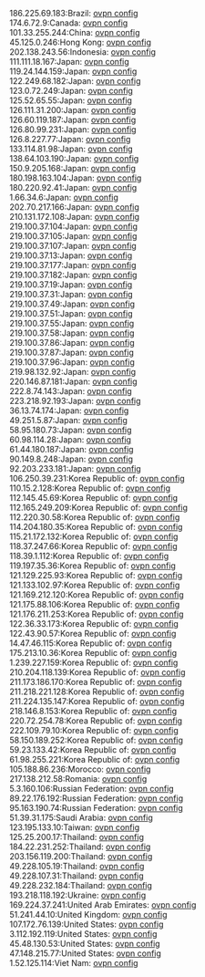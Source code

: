 186.225.69.183:Brazil: [ovpn config](vpn/186_225_69_183.ovpn)  
174.6.72.9:Canada: [ovpn config](vpn/174_6_72_9.ovpn)  
101.33.255.244:China: [ovpn config](vpn/101_33_255_244.ovpn)  
45.125.0.246:Hong Kong: [ovpn config](vpn/45_125_0_246.ovpn)  
202.138.243.56:Indonesia: [ovpn config](vpn/202_138_243_56.ovpn)  
111.111.18.167:Japan: [ovpn config](vpn/111_111_18_167.ovpn)  
119.24.144.159:Japan: [ovpn config](vpn/119_24_144_159.ovpn)  
122.249.68.182:Japan: [ovpn config](vpn/122_249_68_182.ovpn)  
123.0.72.249:Japan: [ovpn config](vpn/123_0_72_249.ovpn)  
125.52.65.55:Japan: [ovpn config](vpn/125_52_65_55.ovpn)  
126.111.31.200:Japan: [ovpn config](vpn/126_111_31_200.ovpn)  
126.60.119.187:Japan: [ovpn config](vpn/126_60_119_187.ovpn)  
126.80.99.231:Japan: [ovpn config](vpn/126_80_99_231.ovpn)  
126.8.227.77:Japan: [ovpn config](vpn/126_8_227_77.ovpn)  
133.114.81.98:Japan: [ovpn config](vpn/133_114_81_98.ovpn)  
138.64.103.190:Japan: [ovpn config](vpn/138_64_103_190.ovpn)  
150.9.205.168:Japan: [ovpn config](vpn/150_9_205_168.ovpn)  
180.198.163.104:Japan: [ovpn config](vpn/180_198_163_104.ovpn)  
180.220.92.41:Japan: [ovpn config](vpn/180_220_92_41.ovpn)  
1.66.34.6:Japan: [ovpn config](vpn/1_66_34_6.ovpn)  
202.70.217.166:Japan: [ovpn config](vpn/202_70_217_166.ovpn)  
210.131.172.108:Japan: [ovpn config](vpn/210_131_172_108.ovpn)  
219.100.37.104:Japan: [ovpn config](vpn/219_100_37_104.ovpn)  
219.100.37.105:Japan: [ovpn config](vpn/219_100_37_105.ovpn)  
219.100.37.107:Japan: [ovpn config](vpn/219_100_37_107.ovpn)  
219.100.37.13:Japan: [ovpn config](vpn/219_100_37_13.ovpn)  
219.100.37.177:Japan: [ovpn config](vpn/219_100_37_177.ovpn)  
219.100.37.182:Japan: [ovpn config](vpn/219_100_37_182.ovpn)  
219.100.37.19:Japan: [ovpn config](vpn/219_100_37_19.ovpn)  
219.100.37.31:Japan: [ovpn config](vpn/219_100_37_31.ovpn)  
219.100.37.49:Japan: [ovpn config](vpn/219_100_37_49.ovpn)  
219.100.37.51:Japan: [ovpn config](vpn/219_100_37_51.ovpn)  
219.100.37.55:Japan: [ovpn config](vpn/219_100_37_55.ovpn)  
219.100.37.58:Japan: [ovpn config](vpn/219_100_37_58.ovpn)  
219.100.37.86:Japan: [ovpn config](vpn/219_100_37_86.ovpn)  
219.100.37.87:Japan: [ovpn config](vpn/219_100_37_87.ovpn)  
219.100.37.96:Japan: [ovpn config](vpn/219_100_37_96.ovpn)  
219.98.132.92:Japan: [ovpn config](vpn/219_98_132_92.ovpn)  
220.146.87.181:Japan: [ovpn config](vpn/220_146_87_181.ovpn)  
222.8.74.143:Japan: [ovpn config](vpn/222_8_74_143.ovpn)  
223.218.92.193:Japan: [ovpn config](vpn/223_218_92_193.ovpn)  
36.13.74.174:Japan: [ovpn config](vpn/36_13_74_174.ovpn)  
49.251.5.87:Japan: [ovpn config](vpn/49_251_5_87.ovpn)  
58.95.180.73:Japan: [ovpn config](vpn/58_95_180_73.ovpn)  
60.98.114.28:Japan: [ovpn config](vpn/60_98_114_28.ovpn)  
61.44.180.187:Japan: [ovpn config](vpn/61_44_180_187.ovpn)  
90.149.8.248:Japan: [ovpn config](vpn/90_149_8_248.ovpn)  
92.203.233.181:Japan: [ovpn config](vpn/92_203_233_181.ovpn)  
106.250.39.231:Korea Republic of: [ovpn config](vpn/106_250_39_231.ovpn)  
110.15.2.128:Korea Republic of: [ovpn config](vpn/110_15_2_128.ovpn)  
112.145.45.69:Korea Republic of: [ovpn config](vpn/112_145_45_69.ovpn)  
112.165.249.209:Korea Republic of: [ovpn config](vpn/112_165_249_209.ovpn)  
112.220.30.58:Korea Republic of: [ovpn config](vpn/112_220_30_58.ovpn)  
114.204.180.35:Korea Republic of: [ovpn config](vpn/114_204_180_35.ovpn)  
115.21.172.132:Korea Republic of: [ovpn config](vpn/115_21_172_132.ovpn)  
118.37.247.66:Korea Republic of: [ovpn config](vpn/118_37_247_66.ovpn)  
118.39.1.112:Korea Republic of: [ovpn config](vpn/118_39_1_112.ovpn)  
119.197.35.36:Korea Republic of: [ovpn config](vpn/119_197_35_36.ovpn)  
121.129.225.93:Korea Republic of: [ovpn config](vpn/121_129_225_93.ovpn)  
121.133.102.97:Korea Republic of: [ovpn config](vpn/121_133_102_97.ovpn)  
121.169.212.120:Korea Republic of: [ovpn config](vpn/121_169_212_120.ovpn)  
121.175.88.106:Korea Republic of: [ovpn config](vpn/121_175_88_106.ovpn)  
121.176.211.253:Korea Republic of: [ovpn config](vpn/121_176_211_253.ovpn)  
122.36.33.173:Korea Republic of: [ovpn config](vpn/122_36_33_173.ovpn)  
122.43.90.57:Korea Republic of: [ovpn config](vpn/122_43_90_57.ovpn)  
14.47.46.115:Korea Republic of: [ovpn config](vpn/14_47_46_115.ovpn)  
175.213.10.36:Korea Republic of: [ovpn config](vpn/175_213_10_36.ovpn)  
1.239.227.159:Korea Republic of: [ovpn config](vpn/1_239_227_159.ovpn)  
210.204.118.139:Korea Republic of: [ovpn config](vpn/210_204_118_139.ovpn)  
211.173.186.170:Korea Republic of: [ovpn config](vpn/211_173_186_170.ovpn)  
211.218.221.128:Korea Republic of: [ovpn config](vpn/211_218_221_128.ovpn)  
211.224.135.147:Korea Republic of: [ovpn config](vpn/211_224_135_147.ovpn)  
218.146.8.153:Korea Republic of: [ovpn config](vpn/218_146_8_153.ovpn)  
220.72.254.78:Korea Republic of: [ovpn config](vpn/220_72_254_78.ovpn)  
222.109.79.10:Korea Republic of: [ovpn config](vpn/222_109_79_10.ovpn)  
58.150.189.252:Korea Republic of: [ovpn config](vpn/58_150_189_252.ovpn)  
59.23.133.42:Korea Republic of: [ovpn config](vpn/59_23_133_42.ovpn)  
61.98.255.221:Korea Republic of: [ovpn config](vpn/61_98_255_221.ovpn)  
105.188.86.236:Morocco: [ovpn config](vpn/105_188_86_236.ovpn)  
217.138.212.58:Romania: [ovpn config](vpn/217_138_212_58.ovpn)  
5.3.160.106:Russian Federation: [ovpn config](vpn/5_3_160_106.ovpn)  
89.22.176.192:Russian Federation: [ovpn config](vpn/89_22_176_192.ovpn)  
95.163.190.74:Russian Federation: [ovpn config](vpn/95_163_190_74.ovpn)  
51.39.31.175:Saudi Arabia: [ovpn config](vpn/51_39_31_175.ovpn)  
123.195.133.10:Taiwan: [ovpn config](vpn/123_195_133_10.ovpn)  
125.25.200.17:Thailand: [ovpn config](vpn/125_25_200_17.ovpn)  
184.22.231.252:Thailand: [ovpn config](vpn/184_22_231_252.ovpn)  
203.156.119.200:Thailand: [ovpn config](vpn/203_156_119_200.ovpn)  
49.228.105.19:Thailand: [ovpn config](vpn/49_228_105_19.ovpn)  
49.228.107.31:Thailand: [ovpn config](vpn/49_228_107_31.ovpn)  
49.228.232.184:Thailand: [ovpn config](vpn/49_228_232_184.ovpn)  
193.218.118.192:Ukraine: [ovpn config](vpn/193_218_118_192.ovpn)  
169.224.37.241:United Arab Emirates: [ovpn config](vpn/169_224_37_241.ovpn)  
51.241.44.10:United Kingdom: [ovpn config](vpn/51_241_44_10.ovpn)  
107.172.76.139:United States: [ovpn config](vpn/107_172_76_139.ovpn)  
3.112.192.119:United States: [ovpn config](vpn/3_112_192_119.ovpn)  
45.48.130.53:United States: [ovpn config](vpn/45_48_130_53.ovpn)  
47.148.215.77:United States: [ovpn config](vpn/47_148_215_77.ovpn)  
1.52.125.114:Viet Nam: [ovpn config](vpn/1_52_125_114.ovpn)  
